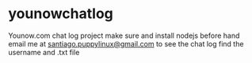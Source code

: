 # younowchatlog
Younow.com  chat log project
make sure  and  install nodejs  before  hand 
 email  me  at  santiago.puppylinux@gmail.com 
to see the chat log  find the username  and  .txt file 
